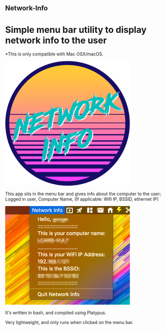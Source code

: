 ## Network-Info
# Simple menu bar utility to display network info to the user

*This is only compatible with Mac OSX/macOS.

<img src='assets/network.png' width='400px'>

This app sits in the menu bar and gives info about the computer to the user;
Logged in user, Computer Name, (If applicable: Wifi IP, BSSID, ethernet IP)

<img src='assets/menu.png' width='400px'>

It's written in bash, and compiled using Platypus. 

Very lightweight, and only runs when clicked on the menu bar.

